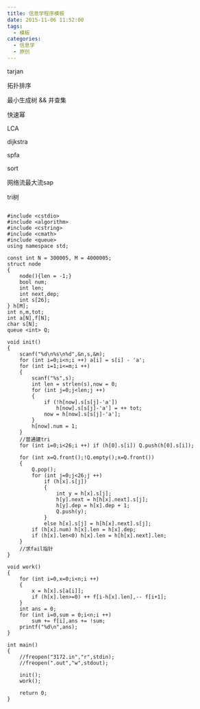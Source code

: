```yaml
---
title: 信息学程序模板
date: 2015-11-06 11:52:00
tags:
  - 模板
categories:
  - 信息学
  - 原创
---
```

tarjan
<script src="https://code.csdn.net/snippets/1310789.js"></script> 

拓扑排序
<script src="https://code.csdn.net/snippets/1310702.js"></script> 



最小生成树 && 并查集
<script src="https://code.csdn.net/snippets/1310674.js"></script> 



快速幂
<script src="https://code.csdn.net/snippets/1310653.js"></script> 



LCA
<script src="https://code.csdn.net/snippets/1310621.js"></script> 



dijkstra
<script src="https://code.csdn.net/snippets/1310589.js"></script> 


spfa
<script src="https://code.csdn.net/snippets/1310489.js"></script> 


sort
<script src="https://code.csdn.net/snippets/1310393.js"></script> 


网络流最大流sap
<script src="https://code.csdn.net/snippets/1375597.js"></script> 

tri树


```

#include <cstdio>
#include <algorithm>
#include <cstring>
#include <cmath>
#include <queue>
using namespace std;

const int N = 300005, M = 4000005;
struct node
{
	node(){len = -1;}
	bool num;
	int len;
	int next,dep;
	int s[26];
} h[M];
int n,m,tot;
int a[N],f[N];
char s[N];
queue <int> Q;

void init()
{
	scanf("%d\n%s\n%d",&n,s,&m);
	for (int i=0;i<n;i ++) a[i] = s[i] - 'a';
	for (int i=1;i<=m;i ++)
	{
		scanf("%s",s);
		int len = strlen(s),now = 0;
		for (int j=0;j<len;j ++)
		{
			if (!h[now].s[s[j]-'a'])
				h[now].s[s[j]-'a'] = ++ tot;
			now = h[now].s[s[j]-'a'];
		}
		h[now].num = 1;
	}
	//普通建tri
	for (int i=0;i<26;i ++) if (h[0].s[i]) Q.push(h[0].s[i]);
	
	for (int x=Q.front();!Q.empty();x=Q.front())
	{
		Q.pop();
		for (int j=0;j<26;j ++)
			if (h[x].s[j])
			{
				int y = h[x].s[j];
				h[y].next = h[h[x].next].s[j];
				h[y].dep = h[x].dep + 1;
				Q.push(y);
			}
			else h[x].s[j] = h[h[x].next].s[j];
		if (h[x].num) h[x].len = h[x].dep;
		if (h[x].len<0) h[x].len = h[h[x].next].len;
	}
	//求fail指针
}

void work()
{
	for (int i=0,x=0;i<n;i ++)
	{
		x = h[x].s[a[i]];
		if (h[x].len>=0) ++ f[i-h[x].len],-- f[i+1];
	}
	int ans = 0;
	for (int i=0,sum = 0;i<n;i ++)
		sum += f[i],ans += !sum;
	printf("%d\n",ans);
}

int main()
{
	//freopen("3172.in","r",stdin);
	//freopen(".out","w",stdout);

	init();
	work();

	return 0;
}

```